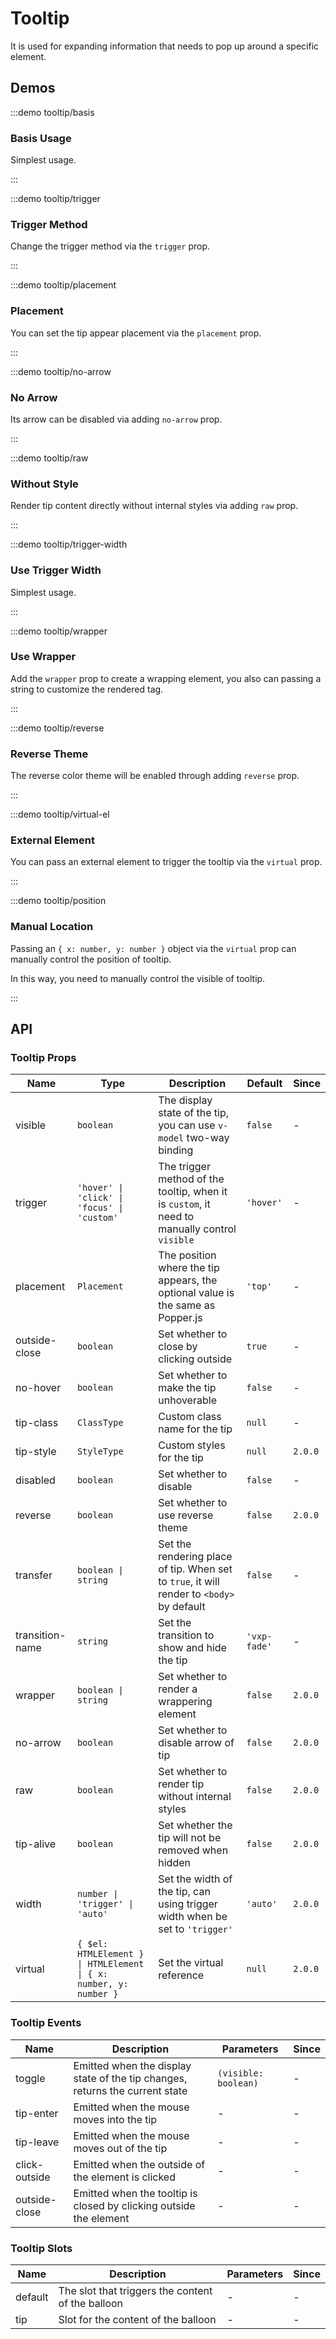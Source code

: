 # Tooltip

It is used for expanding information that needs to pop up around a specific element.

## Demos

:::demo tooltip/basis

### Basis Usage

Simplest usage.

:::

:::demo tooltip/trigger

### Trigger Method

Change the trigger method via the `trigger` prop.

:::

:::demo tooltip/placement

### Placement

You can set the tip appear placement via the `placement` prop.

:::

:::demo tooltip/no-arrow

### No Arrow

Its arrow can be disabled via adding `no-arrow` prop.

:::

:::demo tooltip/raw

### Without Style

Render tip content directly without internal styles via adding `raw` prop.

:::

:::demo tooltip/trigger-width

### Use Trigger Width

Simplest usage.

:::

:::demo tooltip/wrapper

### Use Wrapper

Add the `wrapper` prop to create a wrapping element, you also can passing a string to customize the rendered tag.

:::

:::demo tooltip/reverse

### Reverse Theme

The reverse color theme will be enabled through adding `reverse` prop.

:::

:::demo tooltip/virtual-el

### External Element

You can pass an external element to trigger the tooltip via the `virtual` prop.

:::

:::demo tooltip/position

### Manual Location

Passing an `{ x: number, y: number }` object via the `virtual` prop can manually control the position of tooltip.

In this way, you need to manually control the visible of tooltip.

:::

## API

### Tooltip Props

| Name            | Type                                                              | Description                                                                                   | Default      | Since   |
| --------------- | ----------------------------------------------------------------- | --------------------------------------------------------------------------------------------- | ------------ | ------- |
| visible         | `boolean`                                                         | The display state of the tip, you can use `v-model` two-way binding                           | `false`      | -       |
| trigger         | `'hover' \| 'click' \| 'focus' \| 'custom'`                       | The trigger method of the tooltip, when it is `custom`, it need to manually control `visible` | `'hover'`    | -       |
| placement       | `Placement`                                                       | The position where the tip appears, the optional value is the same as Popper.js               | `'top'`      | -       |
| outside-close   | `boolean`                                                         | Set whether to close by clicking outside                                                      | `true`       | -       |
| no-hover        | `boolean`                                                         | Set whether to make the tip unhoverable                                                       | `false`      | -       |
| tip-class       | `ClassType`                                                       | Custom class name for the tip                                                                 | `null`       | -       |
| tip-style       | `StyleType`                                                       | Custom styles for the tip                                                                     | `null`       | `2.0.0` |
| disabled        | `boolean`                                                         | Set whether to disable                                                                        | `false`      | -       |
| reverse         | `boolean`                                                         | Set whether to use reverse theme                                                              | `false`      | `2.0.0` |
| transfer        | `boolean \| string`                                               | Set the rendering place of tip. When set to `true`, it will render to `<body>` by default     | `false`      | -       |
| transition-name | `string`                                                          | Set the transition to show and hide the tip                                                   | `'vxp-fade'` | -       |
| wrapper         | `boolean \| string`                                               | Set whether to render a wrappering element                                                    | `false`      | `2.0.0` |
| no-arrow        | `boolean`                                                         | Set whether to disable arrow of tip                                                           | `false`      | `2.0.0` |
| raw             | `boolean`                                                         | Set whether to render tip without internal styles                                             | `false`      | `2.0.0` |
| tip-alive       | `boolean`                                                         | Set whether the tip will not be removed when hidden                                           | `false`      | `2.0.0` |
| width           | `number \| 'trigger' \| 'auto'`                                   | Set the width of the tip, can using trigger width when be set to `'trigger'`                  | `'auto'`     | `2.0.0` |
| virtual         | `{ $el: HTMLElement } \| HTMLElement \| { x: number, y: number }` | Set the virtual reference                                                                     | `null`       | `2.0.0` |

### Tooltip Events

| Name          | Description                                                                  | Parameters           | Since |
| ------------- | ---------------------------------------------------------------------------- | -------------------- | ----- |
| toggle        | Emitted when the display state of the tip changes, returns the current state | `(visible: boolean)` | -     |
| tip-enter     | Emitted when the mouse moves into the tip                                    | -                    | -     |
| tip-leave     | Emitted when the mouse moves out of the tip                                  | -                    | -     |
| click-outside | Emitted when the outside of the element is clicked                           | -                    | -     |
| outside-close | Emitted when the tooltip is closed by clicking outside the element           | -                    | -     |

### Tooltip Slots

| Name    | Description                                       | Parameters | Since |
| ------- | ------------------------------------------------- | ---------- | ----- |
| default | The slot that triggers the content of the balloon | -          | -     |
| tip     | Slot for the content of the balloon               | -          | -     |
